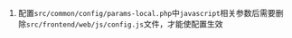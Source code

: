 1. 配置`src/common/config/params-local.php`中`javascript`相关参数后需要删除`src/frontend/web/js/config.js`文件，才能使配置生效